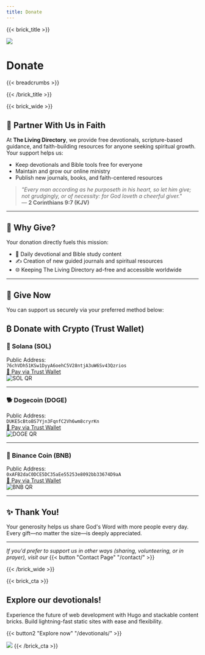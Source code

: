 ```yaml
---
title: Donate
---
```


{{< brick_title >}}

![](/uploads/photos/books/donation1.jpg)

# Donate

{{< breadcrumbs >}}

{{< /brick_title >}}

{{< brick_wide >}}

## 🙏 Partner With Us in Faith

At **The Living Directory**, we provide free devotionals, scripture-based guidance, and faith-building resources for anyone seeking spiritual growth. Your support helps us:

- Keep devotionals and Bible tools free for everyone  
- Maintain and grow our online ministry  
- Publish new journals, books, and faith-centered resources  

> *"Every man according as he purposeth in his heart, so let him give; not grudgingly, or of necessity: for God loveth a cheerful giver."*  
> — **2 Corinthians 9:7 (KJV)**

---

## 🌱 Why Give?
Your donation directly fuels this mission:
- 📖 Daily devotional and Bible study content  
- ✍️ Creation of new guided journals and spiritual resources  
- 🌐 Keeping The Living Directory ad-free and accessible worldwide  

---

## 💝 Give Now

You can support us securely via your preferred method below:
## ₿ Donate with Crypto (Trust Wallet)

### 🔑 Solana (SOL)
Public Address:  
`76chVDh51KSw1DyyA6oehC5V28ntjA3uW6Sv43Qzrios`  
[📲 Pay via Trust Wallet](https://link.trustwallet.com/send?coin=501&address=76chVDh51KSw1DyyA6oehC5V28ntjA3uW6Sv43Qzrios)  
![SOL QR](/uploads/crypto/solana-qr.png)

---

### 🐕 Dogecoin (DOGE)
Public Address:  
`DUKE5cBtoBS7Yjn3FqnfC2Vh6wm8cryrKn`  
[📲 Pay via Trust Wallet](https://link.trustwallet.com/send?coin=3&address=DUKE5cBtoBS7Yjn3FqnfC2Vh6wm8cryrKn)  
![DOGE QR](/uploads/crypto/doge-qr.png)

---

### 🔶 Binance Coin (BNB)
Public Address:  
`0xAFB2daC0DCE5DC35aEe55253e8092bb33674D9aA`  
[📲 Pay via Trust Wallet](https://link.trustwallet.com/send?coin=20000714&address=0xAFB2daC0DCE5DC35aEe55253e8092bb33674D9aA)  
![BNB QR](/uploads/crypto/bnb-qr.png)

---

## ✨ Thank You!
Your generosity helps us share God's Word with more people every day.  
Every gift—no matter the size—is deeply appreciated.

---

*If you'd prefer to support us in other ways (sharing, volunteering, or in prayer), visit our*  {{< button "Contact Page" "/contact/" >}}


{{< /brick_wide >}}

{{< brick_cta >}}
## Explore our devotionals!

Experience the future of web development with Hugo and stackable content bricks. Build lightning-fast static sites with ease and flexibility.

{{< button2 "Explore now" "/devotionals/" >}}

![](/uploads/illustrations/cuate/devotionalcta.png)
{{< /brick_cta >}}
